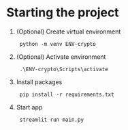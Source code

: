 # Starting the project
 
1. (Optional) Create virtual environment   

        python -m venv ENV-crypto    
 

2. (Optional)  Activate environment  
    
        .\ENV-crypto\Scripts\activate

3. Install packages
   
        pip install -r requirements.txt

4. Start app

        streamlit run main.py